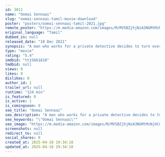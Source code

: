 ```yaml
---
id: 3011
name: "Oomai Sennaai"
slug: "oomai-sennaai-tamil-movie-download"
poster: "posters/oomai-sennaai-tamil-2021.jpg"
remote_poster: "https://m.media-amazon.com/images/M/MV5BZjhjNzA3NGMtMzNjOC00NGRlLWI1ODQtNGE1MDM1MGJkOGZmXkEyXkFqcGdeQXVyMTQ3NDM3MjU1._V1_SX300.jpg"
original_language: "Tamil"
dubbed_in: null
released_date: "10 Dec 2021"
synopsis: "A man who works for a private detective decides to turn over a new leaf, but ends up antagonising the men behind his last assignment, and gets entangled in a web spun by greedy politicians, corrupt cops and ruthless gangsters."
type: "movie"
rating: "5.4"
imdbid: "tt15661818"
tmdbid: null
views: 0
likes: 0
dislikes: 0
author_id: 1
trailer_url: null
runtime: "124 min"
is_featured: 0
is_active: 1
is_comingsoon: 0
seo_title: "Oomai Sennaai"
seo_description: "A man who works for a private detective decides to turn over a new leaf, but ends up antagonising the men behind his last assignment, and gets entangled in a web spun by greedy politicians, corrupt cops and ruthless gangsters."
seo_keywords: "\"Oomai Sennaai\""
seo_image: "https://m.media-amazon.com/images/M/MV5BZjhjNzA3NGMtMzNjOC00NGRlLWI1ODQtNGE1MDM1MGJkOGZmXkEyXkFqcGdeQXVyMTQ3NDM3MjU1._V1_SX300.jpg"
screenshots: null
redirect_to: null
social_shares: 0
created_at: 2025-04-10 19:34:10
updated_at: 2025-04-10 19:34:10
---
```


